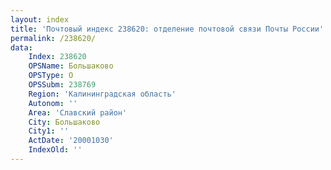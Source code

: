 ```yaml
---
layout: index
title: 'Почтовый индекс 238620: отделение почтовой связи Почты России'
permalink: /238620/
data:
    Index: 238620
    OPSName: Большаково
    OPSType: О
    OPSSubm: 238769
    Region: 'Калининградская область'
    Autonom: ''
    Area: 'Славский район'
    City: Большаково
    City1: ''
    ActDate: '20001030'
    IndexOld: ''
---
```


